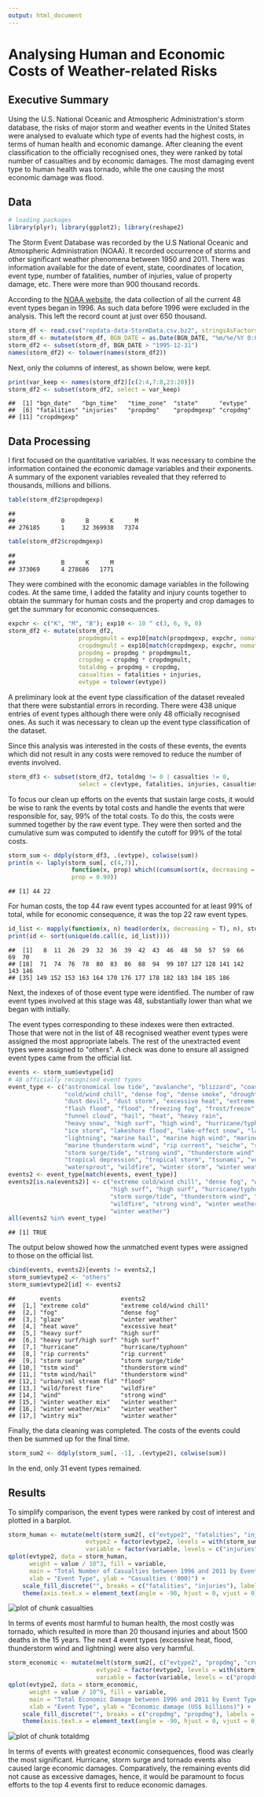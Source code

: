 ```yaml
---
output: html_document
---
```


Analysing Human and Economic Costs of Weather-related Risks
===========================================================



Executive Summary
-----------------

Using the U.S. National Oceanic and Atmospheric Administration's storm database, 
the risks of major storm and weather events in the United States were analysed to evaluate
which type of events had the highest costs, in terms of human health and economic damange.
After cleaning the event classification to the officially recognised ones, 
they were ranked by total number of casualties and by economic damages.
The most damaging event type to human health was tornado, 
while the one causing the most economic damage was flood.

Data
----


```r
# loading packages
library(plyr); library(ggplot2); library(reshape2)
```

The Storm Event Database was recorded by the U.S National Oceanic and Atmospheric Administration (NOAA).
It recorded occurrence of storms and other significant weather phenomena between 1950 and 2011.
There was information available for the date of event, state, coordinates of location, event type, 
number of fatalities, number of injuries, value of property damage, etc.
There were more than 900 thousand records.

According to the [NOAA website](http://www.ncdc.noaa.gov/stormevents/details.jsp?type=eventtype),
the data collection of all the current 48 event types began in 1996. 
As such data before 1996 were excluded in the analysis. This left the record count at just over 650 thousand.


```r
storm_df <- read.csv("repdata-data-StormData.csv.bz2", stringsAsFactors = F)
storm_df <- mutate(storm_df, BGN_DATE = as.Date(BGN_DATE, "%m/%e/%Y 0:00:00"))
storm_df2 <- subset(storm_df, BGN_DATE > "1995-12-31")
names(storm_df2) <- tolower(names(storm_df2))
```

Next, only the columns of interest, as shown below, were kept.


```r
print(var_keep <- names(storm_df2)[c(2:4,7:8,23:28)])
storm_df2 <- subset(storm_df2, select = var_keep)
```

```
##  [1] "bgn_date"   "bgn_time"   "time_zone"  "state"      "evtype"    
##  [6] "fatalities" "injuries"   "propdmg"    "propdmgexp" "cropdmg"   
## [11] "cropdmgexp"
```

Data Processing
---------------

I first focused on the quantitative variables. It was necessary to combine the information
contained the economic damage variables and their exponents.
A summary of the exponent variables revealed that they referred to thousands, millions and billions.


```r
table(storm_df2$propdmgexp)
```

```
## 
##             0      B      K      M 
## 276185      1     32 369938   7374
```


```r
table(storm_df2$cropdmgexp)
```

```
## 
##             B      K      M 
## 373069      4 278686   1771
```

They were combined with the economic damage variables in the following codes.
At the same time, I added the fatality and injury counts together to obtain the summary for human costs
and the property and crop damages to get the summary for economic consequences.


```r
expchr <- c("K", "M", "B"); exp10 <- 10 ^ c(3, 6, 9, 0)
storm_df2 <- mutate(storm_df2, 
                    propdmgmult = exp10[match(propdmgexp, expchr, nomatch = 4)],
                    cropdmgmult = exp10[match(cropdmgexp, expchr, nomatch = 4)],
                    propdmg = propdmg * propdmgmult,
                    cropdmg = cropdmg * cropdmgmult,
                    totaldmg = propdmg + cropdmg,
                    casualties = fatalities + injuries,
                    evtype = tolower(evtype))
```

A preliminary look at the event type classification of the dataset revealed that there were substantial
errors in recording. There were 438 unique entries of event types 
although there were only 48 officially recognised ones. 
As such it was necessary to clean up the event type classification of the dataset.

Since this analysis was interested in the costs of these events,
the events which did not result in any costs were removed to 
reduce the number of events involved.


```r
storm_df3 <- subset(storm_df2, totaldmg != 0 | casualties != 0, 
                    select = c(evtype, fatalities, injuries, casualties, propdmg, cropdmg, totaldmg))
```

To focus our clean up efforts on the events that sustain large costs, it would be wise
to rank the events by total costs and handle the events that were responsible for,
say, 99% of the total costs. To do this, the costs were summed together by the raw event type.
They were then sorted and the cumulative sum was computed to identify the cutoff
for 99% of the total costs.


```r
storm_sum <- ddply(storm_df3, .(evtype), colwise(sum))
print(n <- laply(storm_sum[, c(4,7)], 
                  function(x, prop) which((cumsum(sort(x, decreasing = T)) / sum(x)) > prop)[1], 
                  prop = 0.99))
```

```
## [1] 44 22
```

For human costs, the top 44 raw event types accounted for at least 99% of total,
while for economic consequence, it was the top 22  raw event types.


```r
id_list <- mapply(function(x, n) head(order(x, decreasing = T), n), storm_sum[, c(4,7)], n)
print(id <- sort(unique(do.call(c, id_list))))
```

```
##  [1]   8  11  26  29  32  36  39  42  43  46  48  50  57  59  66  69  70
## [18]  71  74  76  78  80  83  86  88  94  99 107 127 128 141 142 143 146
## [35] 149 152 153 163 164 170 176 177 178 182 183 184 185 186
```

Next, the indexes of of those event type were identified. 
The number of raw event types involved at this stage was 48, substantially lower than
what we began with initially.

The event types corresponding to these indexes were then extracted. Those that were not in the 
list of 48 recognised weather event types were assigned the most appropriate labels.
The rest of the unextracted event types were assigned to "others".
A check was done to ensure all assigned event types came from the official list.


```r
events <- storm_sum$evtype[id]
# 48 officially recognised event types
event_type <- c("astronomical low tide", "avalanche", "blizzard", "coastal flood", 
                "cold/wind chill", "dense fog", "dense smoke", "drought",  
                "dust devil", "dust storm", "excessive heat", "extreme cold/wind chill",
                "flash flood", "flood", "freezing fog", "frost/freeze",
                "funnel cloud", "hail", "heat", "heavy rain",
                "heavy snow", "high surf", "high wind", "hurricane/typhoon", 
                "ice storm", "lakeshore flood", "lake-effect snow", "landslide",
                "lightning", "marine hail", "marine high wind", "marine strong wind", 
                "marine thunderstorm wind", "rip current", "seiche", "sleet",
                "storm surge/tide", "strong wind", "thunderstorm wind", "tornado",
                "tropical depression", "tropical storm", "tsunami", "volcanic ashfall",
                "watersprout", "wildfire", "winter storm", "winter weather")
events2 <- event_type[match(events, event_type)]
events2[is.na(events2)] <- c("extreme cold/wind chill", "dense fog", "winter weather", "excessive heat", 
                             "high surf", "high surf", "hurricane/typhoon", "rip current", 
                             "storm surge/tide", "thunderstorm wind", "thunderstorm wind", "flood", 
                             "wildfire", "strong wind", "winter weather", "winter weather", 
                             "winter weather")
all(events2 %in% event_type)
```

```
## [1] TRUE
```

The output below showed how the unmatched event types were assigned to those on the official list.


```r
cbind(events, events2)[events != events2,]
storm_sum$evtype2 <- "others"
storm_sum$evtype2[id] <- events2
```

```
##       events                 events2                  
##  [1,] "extreme cold"         "extreme cold/wind chill"
##  [2,] "fog"                  "dense fog"              
##  [3,] "glaze"                "winter weather"         
##  [4,] "heat wave"            "excessive heat"         
##  [5,] "heavy surf"           "high surf"              
##  [6,] "heavy surf/high surf" "high surf"              
##  [7,] "hurricane"            "hurricane/typhoon"      
##  [8,] "rip currents"         "rip current"            
##  [9,] "storm surge"          "storm surge/tide"       
## [10,] "tstm wind"            "thunderstorm wind"      
## [11,] "tstm wind/hail"       "thunderstorm wind"      
## [12,] "urban/sml stream fld" "flood"                  
## [13,] "wild/forest fire"     "wildfire"               
## [14,] "wind"                 "strong wind"            
## [15,] "winter weather mix"   "winter weather"         
## [16,] "winter weather/mix"   "winter weather"         
## [17,] "wintry mix"           "winter weather"
```

Finally, the data cleaning was completed. The costs of the events could then be summed up
for the final time.


```r
storm_sum2 <- ddply(storm_sum[, -1], .(evtype2), colwise(sum))
```

In the end, only 31 event types remained.

Results
-------

To simplify comparison, the event types were ranked by cost of interest and plotted in a barplot.


```r
storm_human <- mutate(melt(storm_sum2[, c("evtype2", "fatalities", "injuries")], id.vars = "evtype2"),
                      evtype2 = factor(evtype2, levels = with(storm_sum2, evtype2[order(casualties, decreasing = T)])),
                      variable = factor(variable, levels = c("injuries", "fatalities")))
qplot(evtype2, data = storm_human, 
      weight = value / 10^3, fill = variable, 
      main = "Total Number of Casualties between 1996 and 2011 by Event Type",
      xlab = "Event Type", ylab = "Casualties ('000)") + 
    scale_fill_discrete("", breaks = c("fatalities", "injuries"), labels = c("Fatalities", "Injuries")) +
    theme(axis.text.x = element_text(angle = -90, hjust = 0, vjust = 0))
```

<img src="figure/casualties.png" title="plot of chunk casualties" alt="plot of chunk casualties" style="display: block; margin: auto;" />

In terms of events most harmful to human health, the most costly was tornado, 
which resulted in more than 20 thousand injuries and about 1500 deaths in the 15 years.
The next 4 event types (excessive heat, flood, thunderstorm wind and lightning) were also very harmful.


```r
storm_economic <- mutate(melt(storm_sum2[, c("evtype2", "propdmg", "cropdmg")], id.vars = "evtype2"),
                         evtype2 = factor(evtype2, levels = with(storm_sum2, evtype2[order(totaldmg, decreasing = T)])),
                         variable = factor(variable, levels = c("propdmg", "cropdmg")))
qplot(evtype2, data = storm_economic, 
      weight = value / 10^9, fill = variable, 
      main = "Total Economic Damage between 1996 and 2011 by Event Type",
      xlab = "Event Type", ylab = "Economic damage (US$ billions)") + 
    scale_fill_discrete("", breaks = c("cropdmg", "propdmg"), labels = c("Crop", "Property")) +
    theme(axis.text.x = element_text(angle = -90, hjust = 0, vjust = 0))
```

<img src="figure/totaldmg.png" title="plot of chunk totaldmg" alt="plot of chunk totaldmg" style="display: block; margin: auto;" />

In terms of events with greatest economic consequences, flood was clearly the most significant.
Hurricane, storm surge and tornado events also caused large economic damages. 
Comparatively, the remaining events did not cause as excessive damages,
hence, it would be paramount to focus efforts to the top 4 events first to reduce economic damages.
